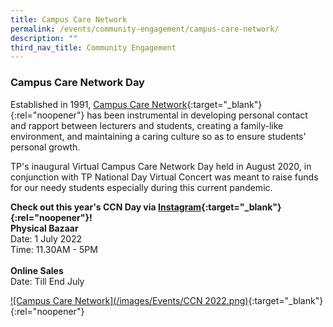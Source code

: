```yaml
---
title: Campus Care Network
permalink: /events/community-engagement/campus-care-network/
description: ""
third_nav_title: Community Engagement
---
```

### Campus Care Network Day
Established in 1991, [Campus Care Network](https://www.tp.edu.sg/life-at-tp/a-caring-campus.html#campus-care-network){:target="_blank"}{:rel="noopener"} has been instrumental in developing personal contact and rapport between lecturers and students, creating a family-like environment, and maintaining a caring culture so as to ensure students' personal growth.  

TP's inaugural Virtual Campus Care Network Day held in August 2020, in conjunction with TP National Day Virtual Concert was meant to raise funds for our needy students especially during this current pandemic.

**Check out this year's CCN Day via [Instagram](https://www.instagram.com/tp_ccn/){:target="_blank"}{:rel="noopener"}!**
<br>
**Physical Bazaar**
<br>
Date: 1 July 2022
<br>
Time: 11.30AM - 5PM
<br>
<br>
**Online Sales**
<br>
Date: Till End July

[![Campus Care Network](/images/Events/CCN 2022.png)](https://www.instagram.com/p/Ceyhi7sp-gy/){:target="_blank"}{:rel="noopener"}